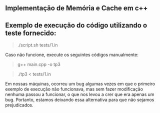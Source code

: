 ## Implementação de Memória e Cache em c++
## Exemplo de execução do código utilizando o teste fornecido: 
> ./script.sh tests/1.in

Caso não funcione, execute os seguintes códigos manualmente:

> g++ main.cpp -o tp3

> ./tp3 < tests/1.in

Em nossas máquinas, ocorreu um bug algumas vezes em que o primeiro exemplo de execução não funcionava, mas sem fazer modificação nenhuma passou a funcionar, o que nos levou a crer que era apenas um bug. Portanto, estamos deixando essa alternativa para que não sejamos prejudicados.